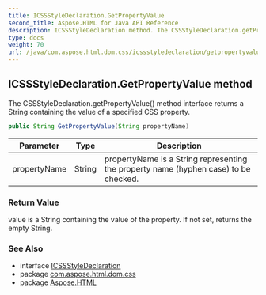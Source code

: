 ```yaml
---
title: ICSSStyleDeclaration.GetPropertyValue
second_title: Aspose.HTML for Java API Reference
description: ICSSStyleDeclaration method. The CSSStyleDeclaration.getPropertyValue method interface returns a String containing the value of a specified CSS property
type: docs
weight: 70
url: /java/com.aspose.html.dom.css/icssstyledeclaration/getpropertyvalue/
---
```

## ICSSStyleDeclaration.GetPropertyValue method

The CSSStyleDeclaration.getPropertyValue() method interface returns a String containing the value of a specified CSS property.

```java
public String GetPropertyValue(String propertyName)
```

| Parameter | Type | Description |
| --- | --- | --- |
| propertyName | String | propertyName is a String representing the property name (hyphen case) to be checked. |

### Return Value

value is a String containing the value of the property. If not set, returns the empty String.

### See Also

* interface [ICSSStyleDeclaration](../)
* package [com.aspose.html.dom.css](../../icssstyledeclaration/)
* package [Aspose.HTML](../../../)
